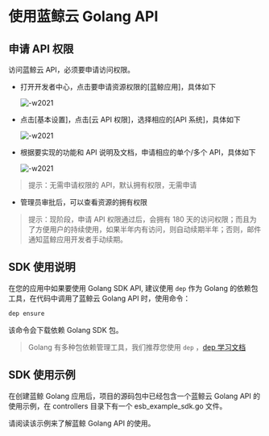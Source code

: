 # 使用蓝鲸云 Golang API

## 申请 API 权限

访问蓝鲸云 API，必须要申请访问权限。

- 打开开发者中心，点击要申请资源权限的[蓝鲸应用]，具体如下

    ![-w2021](../../images/docs/dev_center.png)

- 点击[基本设置]，点击[云 API 权限]，选择相应的[API 系统]，具体如下

    ![-w2021](../../images/docs/api_show.png)

- 根据要实现的功能和 API 说明及文档，申请相应的单个/多个 API，具体如下

    ![-w2021](../../images/docs/apply_perm.png)

> 提示：无需申请权限的 API，默认拥有权限，无需申请

- 管理员审批后，可以查看资源的拥有权限
    
> 提示：现阶段，申请 API 权限通过后，会拥有 180 天的访问权限；而且为了方便用户的持续使用，如果半年内有访问，则自动续期半年；否则，邮件通知蓝鲸应用开发者手动续期。

## SDK 使用说明

在您的应用中如果要使用 Golang SDK API, 建议使用 `dep` 作为 Golang 的依赖包工具，在代码中调用了蓝鲸云 Golang API 时，使用命令：

```bash
dep ensure
```

该命令会下载依赖 Golang SDK 包。

> Golang 有多种包依赖管理工具，我们推荐您使用 `dep` ，[dep 学习文档](https://golang.github.io/dep/docs/introduction.html)

## SDK 使用示例

在创建蓝鲸 Golang 应用后，项目的源码包中已经包含一个蓝鲸云 Golang API 的使用示例，在 controllers 目录下有一个 esb_example_sdk.go 文件。

请阅读该示例来了解蓝鲸 Golang API 的使用。
